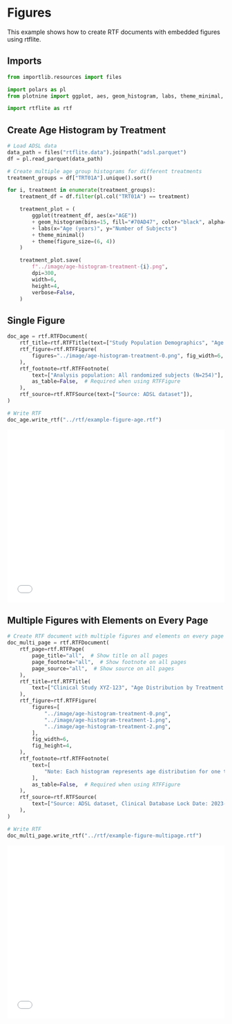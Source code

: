 # Figures


<!-- `.md` and `.py` files are generated from the `.qmd` file. Please edit that file. -->

This example shows how to create RTF documents with embedded figures
using rtflite.

## Imports

``` python
from importlib.resources import files

import polars as pl
from plotnine import ggplot, aes, geom_histogram, labs, theme_minimal, theme

import rtflite as rtf
```

## Create Age Histogram by Treatment

``` python
# Load ADSL data
data_path = files("rtflite.data").joinpath("adsl.parquet")
df = pl.read_parquet(data_path)
```

``` python
# Create multiple age group histograms for different treatments
treatment_groups = df["TRT01A"].unique().sort()

for i, treatment in enumerate(treatment_groups):
    treatment_df = df.filter(pl.col("TRT01A") == treatment)

    treatment_plot = (
        ggplot(treatment_df, aes(x="AGE"))
        + geom_histogram(bins=15, fill="#70AD47", color="black", alpha=0.7)
        + labs(x="Age (years)", y="Number of Subjects")
        + theme_minimal()
        + theme(figure_size=(6, 4))
    )

    treatment_plot.save(
        f"../image/age-histogram-treatment-{i}.png",
        dpi=300,
        width=6,
        height=4,
        verbose=False,
    )
```

## Single Figure

``` python
doc_age = rtf.RTFDocument(
    rtf_title=rtf.RTFTitle(text=["Study Population Demographics", "Age Distribution"]),
    rtf_figure=rtf.RTFFigure(
        figures="../image/age-histogram-treatment-0.png", fig_width=6, fig_height=4
    ),
    rtf_footnote=rtf.RTFFootnote(
        text=["Analysis population: All randomized subjects (N=254)"],
        as_table=False,  # Required when using RTFFigure
    ),
    rtf_source=rtf.RTFSource(text=["Source: ADSL dataset"]),
)

# Write RTF
doc_age.write_rtf("../rtf/example-figure-age.rtf")
```

<embed src="../pdf/example-figure-age.pdf" style="width:100%; height:400px" type="application/pdf">

## Multiple Figures with Elements on Every Page

``` python
# Create RTF document with multiple figures and elements on every page
doc_multi_page = rtf.RTFDocument(
    rtf_page=rtf.RTFPage(
        page_title="all",  # Show title on all pages
        page_footnote="all",  # Show footnote on all pages
        page_source="all",  # Show source on all pages
    ),
    rtf_title=rtf.RTFTitle(
        text=["Clinical Study XYZ-123", "Age Distribution by Treatment Group"]
    ),
    rtf_figure=rtf.RTFFigure(
        figures=[
            "../image/age-histogram-treatment-0.png",
            "../image/age-histogram-treatment-1.png",
            "../image/age-histogram-treatment-2.png",
        ],
        fig_width=6,
        fig_height=4,
    ),
    rtf_footnote=rtf.RTFFootnote(
        text=[
            "Note: Each histogram represents age distribution for one treatment group"
        ],
        as_table=False,  # Required when using RTFFigure
    ),
    rtf_source=rtf.RTFSource(
        text=["Source: ADSL dataset, Clinical Database Lock Date: 2023-12-31"]
    ),
)

# Write RTF
doc_multi_page.write_rtf("../rtf/example-figure-multipage.rtf")
```

<embed src="../pdf/example-figure-multipage.pdf" style="width:100%; height:400px" type="application/pdf">
